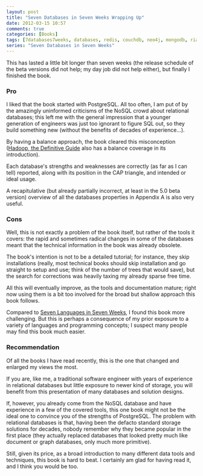 ```yaml
---
layout: post
title: "Seven Databases in Seven Weeks Wrapping Up"
date: 2012-03-15 10:57
comments: true
categories: [Books]
tags: [7databases7weeks, databases, redis, couchdb, neo4j, mongodb, riak, postgresql, hbase]
series: "Seven Databases in Seven Weeks"
---
```

This has lasted a little bit longer than seven weeks (the release
schedule of the beta versions did not help; my day job did not help
either), but finally I finished the book.
<!--more-->

### Pro

I liked that the book started with PostgreSQL. All too often, I am put
of by the amazingly uninformed criticisms of the NoSQL crowd about
relational databases; this left me with the general impression that a
younger generation of engineers was just too ignorant to figure SQL
out, so they build something new (without the benefits of decades of
experience...).

By having a balance approach, the book cleared this misconception
([Hadoop, the Definitive Guide](http://shop.oreilly.com/product/0636920010388.do)
also has a balance coverage in its introduction).

Each database's strengths and weaknesses are correctly (as far as I
can tell) reported, along with its position in the CAP triangle, and
intended or ideal usage.

A recapitulative (but already partially incorrect, at least in the 5.0
beta version) overview of all the databases properties in Appendix A
is also very useful.

### Cons

Well, this is not exactly a problem of the book itself, but rather of
the tools it covers: the rapid and sometimes radical changes in some
of the databases meant that the technical information in the book was
already obsolete.

The book's intention is not to be a detailed tutorial; for instance,
they skip installations (really, most technical books should skip
installation and go straight to setup and use; think of the number of
trees that would save), but the search for corrections was heavily
taxing my already sparse free time.

All this will eventually improve, as the tools and documentation
mature; right now using them is a bit too involved for the broad but
shallow approach this book follows.

Compared to
[Seven Languages in Seven Weeks](http://pragprog.com/book/btlang/seven-languages-in-seven-weeks),
I found this book more challenging. But this is perhaps a consequence
of my prior exposure to a variety of languages and programming
concepts; I suspect many people may find this book much easier.

### Recommendation

Of all the books I have read recently, this is the one that changed
and enlarged my views the most.

If you are, like me, a traditional software engineer with years of
experience in relational databases but little exposure to newer kind
of storage, you will benefit from this presentation of many databases and
solution designs.

If, however, you already come from the NoSQL database and have
experience in a few of the covered tools, this one book might not be
the ideal one to convince you of the strengths of PostgreSQL. The
problem with relational databases is that, having been the defacto
standard storage solutions for decades, nobody remember why they
became popular in the first place (they actually replaced databases
that looked pretty much like document or graph databases, only much
more primitive).

Still, given its price, as a broad introduction to many different
data tools and techniques, this book is hard to beat. I certainly am
glad for having read it, and I think you would be too.
